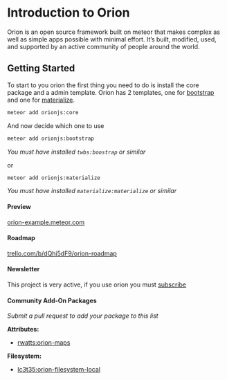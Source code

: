 # Introduction to Orion

Orion is an open source framework built on meteor that makes complex as well as simple apps possible with minimal effort. It’s built, modified, used, and supported by an active community of people around the world.

## Getting Started

To start to you orion the first thing you need to do is install the core package and a admin template.
Orion has 2 templates, one for [bootstrap](http://getbootstrap.com) and one for [materialize](http://materializecss.com).

```sh
meteor add orionjs:core
```

And now decide which one to use

```sh
meteor add orionjs:bootstrap
```

*You must have installed ```twbs:boostrap``` or similar*

or

```sh
meteor add orionjs:materialize
```

*You must have installed ```materialize:materialize``` or similar*

#### Preview

[orion-example.meteor.com](http://orion-example.meteor.com)

#### Roadmap

[trello.com/b/dQhi5dF9/orion-roadmap](https://trello.com/b/dQhi5dF9/orion-roadmap)

#### Newsletter

This project is very active, if you use orion you must [subscribe](http://eepurl.com/bbji3b)

#### Community Add-On Packages

*Submit a pull request to add your package to this list*

**Attributes:**

- [rwatts:orion-maps](https://atmospherejs.com/rwatts/orion-maps)

**Filesystem:**

- [lc3t35:orion-filesystem-local](https://github.com/lc3t35/orion-filesystem-local)


